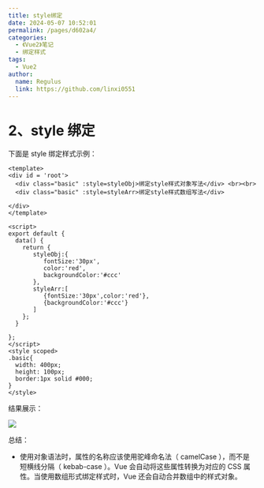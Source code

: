 ```yaml
---
title: style绑定
date: 2024-05-07 10:52:01
permalink: /pages/d602a4/
categories:
  - 《Vue2》笔记
  - 绑定样式
tags:
  - Vue2
author: 
  name: Regulus
  link: https://github.com/linxi0551
---
```


# 2、style 绑定

下面是 style 绑定样式示例：
```vue
<template>  
<div id = 'root'>
  <div class="basic" :style=styleObj>绑定style样式对象写法</div> <br><br>
  <div class="basic" :style=styleArr>绑定style样式数组写法</div> 

</div>
</template>  
  
<script>  
export default {  
  data() {  
    return {  
       styleObj:{
          fontSize:'30px',
          color:'red',
          backgroundColor:'#ccc'
       },
       styleArr:[
          {fontSize:'30px',color:'red'},
          {backgroundColor:'#ccc'}
       ]
    };  
  }
  
};  
</script>
<style scoped>
.basic{
  width: 400px;
  height: 100px;
  border:1px solid #000;
}
</style>
```

结果展示：

![](https://cdn.nlark.com/yuque/0/2024/png/40965929/1713322403439-61694906-cdcc-4253-9d5f-cc8d39281a6b.png)

总结：
- 使用对象语法时，属性的名称应该使用驼峰命名法（ camelCase ），而不是短横线分隔（ kebab-case ）。Vue 会自动将这些属性转换为对应的 CSS 属性。当使用数组形式绑定样式时，Vue 还会自动合并数组中的样式对象。
